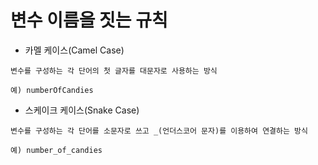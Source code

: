 # 변수 이름을 짓는 규칙

* 카멜 케이스(Camel Case)

```
변수를 구성하는 각 단어의 첫 글자를 대문자로 사용하는 방식

예) numberOfCandies
```



* 스케이크 케이스(Snake Case)

```
변수를 구성하는 각 단어를 소문자로 쓰고 _(언더스코어 문자)를 이용하여 연결하는 방식

예) number_of_candies
```

